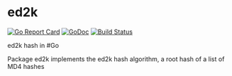 ed2k
====
[![Go Report Card](https://goreportcard.com/badge/github.com/zyxar/ed2k)](https://goreportcard.com/report/github.com/zyxar/ed2k)
[![GoDoc](https://godoc.org/github.com/zyxar/ed2k?status.svg)](https://godoc.org/github.com/zyxar/ed2k)
[![Build Status](https://travis-ci.org/zyxar/ed2k.svg?branch=master)](https://travis-ci.org/zyxar/ed2k)

ed2k hash in #Go

Package ed2k implements the ed2k hash algorithm, a root hash of a list of MD4 hashes
